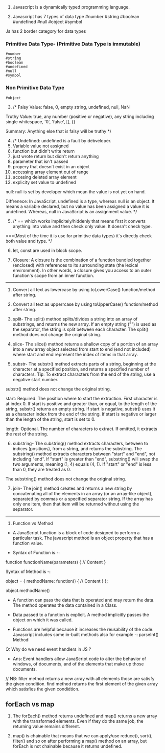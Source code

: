 1. Javascript is a dynamically typed programming language.


2. Javascript has 7 types of data type
	#number
	#string
	#boolean
	#undefined
	#null
	#object
	#symbol

Js has 2 border category for data types

### Primitive Data Type- (Primitive Data Type is immutable)
 	#number
	#string
	#boolean
	#undefined
	#null
	#symbol

### Non Primitive Data Type
	#object

3. /*
Falsy Value:
false, 0, empty string, undefined, null, NaN

Truthy Value: true, any number (positive or negative), any string including single whitespace, '0', 'false', [], {}

Summary: Anything else that is falsy will be truthy
*/


4. /*
Undefined: undefined is a fault by debveloper.
1. Variable value not assigned
2. function but didn't write return
3. just wrote return but didn't return anything
4. parameter that isn't passed
5. propery that doesn't exist in an object
6. accessing array element out of range
7. accesing deleted array element
8. explicity set value to undefined

null: null is set by developer which mean the value is not yet on hand.

Diffrenece: In JavaScript, undefined is a type, whereas null is an object. It means a variable declared, but no value has been assigned a value it is undefined. Whereas, null in JavaScript is an assignment value.
*/


5. /*
== which works implicitely/hiddenly that means first it converts anything into value and then check only value. It doesn't check type.

===(Most of the time it is use for primitive data types) it's directly check both value and type.
*/

6. let, const are used in block scope.

7. Closure: A closure is the combination of a function bundled together (enclosed) with references to its surrounding state (the lexical environment). In other words, a closure gives you access to an outer function's scope from an inner function.

-------------------------------------------------------------------------------------

1. Convert all text as lowercase by using toLowerCase() function/method after string.
2. Convert all text as upperrcase by using toUpperCase() function/method after string.

3. split- The split() method splits/divides a string into an array of substrings, and returns the new array. If an empty string ("") is used as the separator, the string is split between each character. The split() method does not change the original string.


4. slice- The slice() method returns a shallow copy of a portion of an array into a new array object selected from start to end (end not included) where start and end represent the index of items in that array. 

5. substr- The substr() method extracts parts of a string, beginning at the character at a specified position, and returns a specified number of characters. 
Tip: To extract characters from the end of the string, use a negative start number.

substr() method does not change the original string.

start: Required. The position where to start the extraction. First character is at index 0. If start is positive and greater than, or equal, to the length of the string, substr() returns an empty string. If start is negative, substr() uses it as a character index from the end of the string. If start is negative or larger than the length of the string, start is set to 0.

length: Optional. The number of characters to extract. If omitted, it extracts the rest of the string.


6. substring- The substring() method extracts characters, between to indices (positions), from a string, and returns the substring. The substring() method extracts characters between "start" and "end", not including "end". If "start" is greater than "end", substring() will swap the two arguments, meaning (1, 4) equals (4, 1). If "start" or "end" is less than 0, they are treated as 0.

The substring() method does not change the original string.



7. join- The join() method creates and returns a new string by concatenating all of the elements in an array (or an array-like object), separated by commas or a specified separator string. If the array has only one item, then that item will be returned without using the separator.

-------------------------------------------------------------------------------------

1. Function vs Method

- A JavaScript function is a block of code designed to perform a particular task. The javascript method is an object property that has a function value.

- Syntax of Function is -:

function functionName(parameters) {
   // Content
}

Syntax of Method is -:

object = {
   methodName: function() {
       // Content
   }
};

object.methodName()

- A function can pass the data that is operated and may return the data. The method operates the data contained in a Class.

- Data passed to a function is explicit. A method implicitly passes the object on which it was called.

- Functions are helpful because it increases the reusability of the code. Javascript includes some in-built methods also for example -: parseInt() Method


Q: Why do we need event handlers in JS ?

- Ans: Event handlers allow JavaScript code to alter the behavior of windows, of documents, and of the elements that make up those documents.



// NB: filter method returns a new array with all elements those are satisfy the given condition. find method returns the first element of the given array which satisfies the given condidtion.


<h2>forEach vs map</h2>

1. The forEach() method returns undefined and map() returns a new array with the transformed elements. Even if they do the same job, the returning value remains different.

2. map() is chainable that means that we can apply/use reduce(), sort(), filter() and so on after performing a map() method on an array, but forEach is not chainable because it returns undefined.